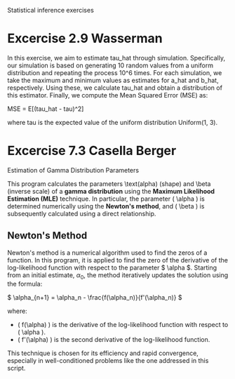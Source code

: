 Statistical inference exercises

# Excercise 2.9 Wasserman

In this exercise, we aim to estimate tau_hat through simulation. Specifically, our simulation is based on generating 10 random values from a uniform distribution and repeating the process 10^6 times. For each simulation, we take the maximum and minimum values as estimates for a_hat and b_hat, respectively. Using these, we calculate tau_hat and obtain a distribution of this estimator. Finally, we compute the Mean Squared Error (MSE) as:

MSE = E[(tau_hat - tau)^2]

where tau is the expected value of the uniform distribution Uniform(1, 3).


# Excercise 7.3 Casella Berger

Estimation of Gamma Distribution Parameters

This program calculates the parameters  \text(alpha) (shape) and \beta (inverse scale) of a **gamma distribution** using the **Maximum Likelihood Estimation (MLE)** technique. 
In particular, the parameter \( \alpha \) is determined numerically using the **Newton's method**, and \( \beta \) is subsequently calculated using a direct relationship.

## Newton's Method

Newton's method is a numerical algorithm used to find the zeros of a function. In this program, it is applied to find the zero of the derivative of the log-likelihood function with respect to the parameter $ \alpha $. 
Starting from an initial estimate, $\alpha_0$, the method iteratively updates the solution using the formula:

$ \alpha_{n+1} = \alpha_n - \frac{f(\alpha_n)}{f'(\alpha_n)} $

where:
- \( f(\alpha) \) is the derivative of the log-likelihood function with respect to \( \alpha \).
- \( f'(\alpha) \) is the second derivative of the log-likelihood function.

This technique is chosen for its efficiency and rapid convergence, especially in well-conditioned problems like the one addressed in this script.
